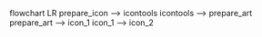 flowchart LR
    prepare_icon --> icontools
    icontools --> prepare_art
    prepare_art --> icon_1
    icon_1 --> icon_2
